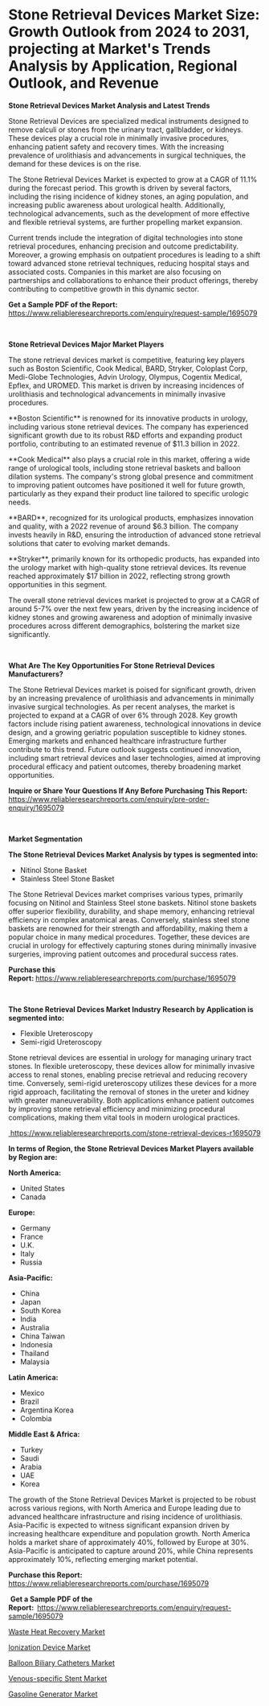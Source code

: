 <p><h1>Stone Retrieval Devices Market Size: Growth Outlook from 2024 to 2031, projecting at Market's Trends Analysis by Application, Regional Outlook, and Revenue</h1></p><p><strong>Stone Retrieval Devices Market Analysis and Latest Trends</strong></p>
<p><p>Stone Retrieval Devices are specialized medical instruments designed to remove calculi or stones from the urinary tract, gallbladder, or kidneys. These devices play a crucial role in minimally invasive procedures, enhancing patient safety and recovery times. With the increasing prevalence of urolithiasis and advancements in surgical techniques, the demand for these devices is on the rise.</p><p>The Stone Retrieval Devices Market is expected to grow at a CAGR of 11.1% during the forecast period. This growth is driven by several factors, including the rising incidence of kidney stones, an aging population, and increasing public awareness about urological health. Additionally, technological advancements, such as the development of more effective and flexible retrieval systems, are further propelling market expansion.</p><p>Current trends include the integration of digital technologies into stone retrieval procedures, enhancing precision and outcome predictability. Moreover, a growing emphasis on outpatient procedures is leading to a shift toward advanced stone retrieval techniques, reducing hospital stays and associated costs. Companies in this market are also focusing on partnerships and collaborations to enhance their product offerings, thereby contributing to competitive growth in this dynamic sector.</p></p>
<p><strong>Get a Sample PDF of the Report:&nbsp;</strong> <a href="https://www.reliableresearchreports.com/enquiry/request-sample/1695079?utm_campaign=123&utm_medium=2&utm_source=Github&utm_content=ia&utm_term=07102024&utm_id=stone-retrieval-devices">https://www.reliableresearchreports.com/enquiry/request-sample/1695079</a></p>
<p>&nbsp;</p>
<p><strong>Stone Retrieval Devices Major Market Players</strong></p>
<p><p>The stone retrieval devices market is competitive, featuring key players such as Boston Scientific, Cook Medical, BARD, Stryker, Coloplast Corp, Medi-Globe Technologies, Advin Urology, Olympus, Cogentix Medical, Epflex, and UROMED. This market is driven by increasing incidences of urolithiasis and technological advancements in minimally invasive procedures. </p><p>**Boston Scientific** is renowned for its innovative products in urology, including various stone retrieval devices. The company has experienced significant growth due to its robust R&D efforts and expanding product portfolio, contributing to an estimated revenue of $11.3 billion in 2022. </p><p>**Cook Medical** also plays a crucial role in this market, offering a wide range of urological tools, including stone retrieval baskets and balloon dilation systems. The company's strong global presence and commitment to improving patient outcomes have positioned it well for future growth, particularly as they expand their product line tailored to specific urologic needs.</p><p>**BARD**, recognized for its urological products, emphasizes innovation and quality, with a 2022 revenue of around $6.3 billion. The company invests heavily in R&D, ensuring the introduction of advanced stone retrieval solutions that cater to evolving market demands.</p><p>**Stryker**, primarily known for its orthopedic products, has expanded into the urology market with high-quality stone retrieval devices. Its revenue reached approximately $17 billion in 2022, reflecting strong growth opportunities in this segment.</p><p>The overall stone retrieval devices market is projected to grow at a CAGR of around 5-7% over the next few years, driven by the increasing incidence of kidney stones and growing awareness and adoption of minimally invasive procedures across different demographics, bolstering the market size significantly.</p></p>
<p>&nbsp;</p>
<p><strong>What Are The Key Opportunities For Stone Retrieval Devices Manufacturers?</strong></p>
<p><p>The Stone Retrieval Devices market is poised for significant growth, driven by an increasing prevalence of urolithiasis and advancements in minimally invasive surgical technologies. As per recent analyses, the market is projected to expand at a CAGR of over 6% through 2028. Key growth factors include rising patient awareness, technological innovations in device design, and a growing geriatric population susceptible to kidney stones. Emerging markets and enhanced healthcare infrastructure further contribute to this trend. Future outlook suggests continued innovation, including smart retrieval devices and laser technologies, aimed at improving procedural efficacy and patient outcomes, thereby broadening market opportunities.</p></p>
<p><strong>Inquire or Share Your Questions If Any Before Purchasing This Report:</strong> <a href="https://www.reliableresearchreports.com/enquiry/pre-order-enquiry/1695079?utm_campaign=123&utm_medium=2&utm_source=Github&utm_content=ia&utm_term=07102024&utm_id=stone-retrieval-devices">https://www.reliableresearchreports.com/enquiry/pre-order-enquiry/1695079</a></p>
<p>&nbsp;</p>
<p><strong>Market Segmentation</strong></p>
<p><strong>The Stone Retrieval Devices Market Analysis by types is segmented into:</strong></p>
<p><ul><li>Nitinol Stone Basket</li><li>Stainless Steel Stone Basket</li></ul></p>
<p><p>The Stone Retrieval Devices market comprises various types, primarily focusing on Nitinol and Stainless Steel stone baskets. Nitinol stone baskets offer superior flexibility, durability, and shape memory, enhancing retrieval efficiency in complex anatomical areas. Conversely, stainless steel stone baskets are renowned for their strength and affordability, making them a popular choice in many medical procedures. Together, these devices are crucial in urology for effectively capturing stones during minimally invasive surgeries, improving patient outcomes and procedural success rates.</p></p>
<p><strong>Purchase this Report:&nbsp;</strong><a href="https://www.reliableresearchreports.com/purchase/1695079?utm_campaign=123&utm_medium=2&utm_source=Github&utm_content=ia&utm_term=07102024&utm_id=stone-retrieval-devices">https://www.reliableresearchreports.com/purchase/1695079</a></p>
<p>&nbsp;</p>
<p><strong>The Stone Retrieval Devices Market Industry Research by Application is segmented into:</strong></p>
<p><ul><li>Flexible Ureteroscopy</li><li>Semi-rigid Ureteroscopy</li></ul></p>
<p><p>Stone retrieval devices are essential in urology for managing urinary tract stones. In flexible ureteroscopy, these devices allow for minimally invasive access to renal stones, enabling precise retrieval and reducing recovery time. Conversely, semi-rigid ureteroscopy utilizes these devices for a more rigid approach, facilitating the removal of stones in the ureter and kidney with greater maneuverability. Both applications enhance patient outcomes by improving stone retrieval efficiency and minimizing procedural complications, making them vital tools in modern urological practices.</p></p>
<p><a href="https://www.reliableresearchreports.com/stone-retrieval-devices-r1695079?utm_campaign=123&utm_medium=2&utm_source=Github&utm_content=ia&utm_term=07102024&utm_id=stone-retrieval-devices">&nbsp;https://www.reliableresearchreports.com/stone-retrieval-devices-r1695079</a></p>
<p><strong>In terms of Region, the Stone Retrieval Devices Market Players available by Region are:</strong></p>
<p>
    <p> <strong> North America: </strong>
        <ul>
            <li>United States</li>
            <li>Canada</li>
        </ul>
        </p> 
    <p> <strong> Europe: </strong>
        <ul>
            <li>Germany</li>
            <li>France</li>
            <li>U.K.</li>
            <li>Italy</li>
            <li>Russia</li>
        </ul>
        </p> 
    <p> <strong> Asia-Pacific: </strong>
        <ul>
            <li>China</li>
            <li>Japan</li>
            <li>South Korea</li>
            <li>India</li>
            <li>Australia</li>
            <li>China Taiwan</li>
            <li>Indonesia</li>
            <li>Thailand</li>
            <li>Malaysia</li>
        </ul>
        </p> 
    <p> <strong> Latin America: </strong>
        <ul>
            <li>Mexico</li>
            <li>Brazil</li>
            <li>Argentina Korea</li>
            <li>Colombia</li>
        </ul>
        </p> 
    <p> <strong> Middle East & Africa: </strong>
        <ul>
            <li>Turkey</li>
            <li>Saudi</li>
            <li>Arabia</li>
            <li>UAE</li>
            <li>Korea</li>
        </ul>
    </p>
    </p>
<p><p>The growth of the Stone Retrieval Devices Market is projected to be robust across various regions, with North America and Europe leading due to advanced healthcare infrastructure and rising incidence of urolithiasis. Asia-Pacific is expected to witness significant expansion driven by increasing healthcare expenditure and population growth. North America holds a market share of approximately 40%, followed by Europe at 30%. Asia-Pacific is anticipated to capture around 20%, while China represents approximately 10%, reflecting emerging market potential.</p></p>
<p><strong>Purchase this Report: </strong><a href="https://www.reliableresearchreports.com/purchase/1695079?utm_campaign=123&utm_medium=2&utm_source=Github&utm_content=ia&utm_term=07102024&utm_id=stone-retrieval-devices">https://www.reliableresearchreports.com/purchase/1695079</a></p>
<p>&nbsp;<strong>Get a Sample PDF of the Report:&nbsp;&nbsp;</strong><a href="https://www.reliableresearchreports.com/enquiry/request-sample/1695079?utm_campaign=123&utm_medium=2&utm_source=Github&utm_content=ia&utm_term=07102024&utm_id=stone-retrieval-devices">https://www.reliableresearchreports.com/enquiry/request-sample/1695079</a></p>
<p><strong></strong></p>
<p><p><a href="https://issuu.com/reportprime-2/docs/waste-heat-recovery-market-size-203_90ece250d8452f?utm_campaign=123&utm_medium=2&utm_source=Github&utm_content=ia&utm_term=07102024&utm_id=stone-retrieval-devices">Waste Heat Recovery Market</a></p><p><a href="https://www.linkedin.com/pulse/ionization-device-sector-surge-149-growth-roadmap-2031-score-market-e441e?utm_campaign=123&utm_medium=2&utm_source=Github&utm_content=ia&utm_term=07102024&utm_id=stone-retrieval-devices">Ionization Device Market</a></p><p><a href="https://github.com/petbigbeepjn/Market-Research-Report-List-1/blob/main/balloon-biliary-catheters-market.md?utm_campaign=123&utm_medium=2&utm_source=Github&utm_content=ia&utm_term=07102024&utm_id=stone-retrieval-devices">Balloon Biliary Catheters Market</a></p><p><a href="https://github.com/NasrinKhan99/Market-Research-Report-List-1/blob/main/venous-specific-stent-market.md?utm_campaign=123&utm_medium=2&utm_source=Github&utm_content=ia&utm_term=07102024&utm_id=stone-retrieval-devices">Venous-specific Stent Market</a></p><p><a href="https://issuu.com/reportprime-2/docs/gasoline-generator-market-size-2030_e479e65cbe3ba4?utm_campaign=123&utm_medium=2&utm_source=Github&utm_content=ia&utm_term=07102024&utm_id=stone-retrieval-devices">Gasoline Generator Market</a></p></p>